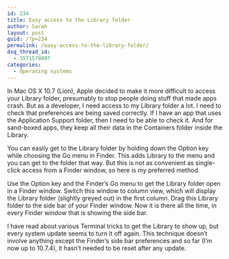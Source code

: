 ```yaml
---
id: 234
title: Easy access to the Library folder
author: Sarah
layout: post
guid: /?p=234
permalink: /easy-access-to-the-library-folder/
dsq_thread_id:
  - 3571578097
categories:
  - Operating systems
---
```

In Mac OS X 10.7 (Lion), Apple decided to make it more difficult to access your Library folder, presumably to stop people doing stuff that made apps crash. But as a developer, I need access to my Library folder a lot. I need to check that preferences are being saved correctly. If I have an app that uses the Application Support folder, then I need to be able to check it. And for sand-boxed apps, they keep all their data in the Containers folder inside the Library.

You can easily get to the Library folder by holding down the Option key while choosing the Go menu in Finder. This adds Library to the menu and you can get to the folder that way. But this is not as convenient as single-click access from a Finder window, so here is my preferred method.

Use the Option key and the Finder&#8217;s Go menu to get the Library folder open in a Finder window. Switch this window to column view, which will display the Library folder (slightly greyed out) in the first column. Drag this Library folder to the side bar of your Finder window. Now it is there all the time, in every Finder window that is showing the side bar.

I have read about various Terminal tricks to get the Library to show up, but every system update seems to turn it off again. This technique doesn&#8217;t involve anything except the Finder&#8217;s side bar preferences and so far (I&#8217;m now up to 10.7.4), it hasn&#8217;t needed to be reset after any update.
